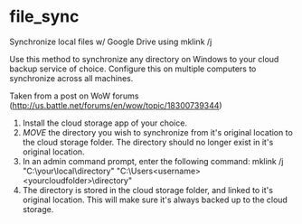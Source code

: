 # file_sync
Synchronize local files w/ Google Drive using mklink /j

Use this method to synchronize any directory on Windows to your cloud backup service of choice. 
Configure this on multiple computers to synchronize across all machines.

Taken from a post on WoW forums (http://us.battle.net/forums/en/wow/topic/18300739344)

1) Install the cloud storage app of your choice.
2) *MOVE* the directory you wish to synchronize from it's original location to the cloud storage folder. The directory should no longer exist in it's original location.
3) In an admin command prompt, enter the following command:
  mklink /j "C:\your\local\directory" "C:\Users\<username>\<yourcloudfolder>\directory"
4) The directory is stored in the cloud storage folder, and linked to it's original location. This will make sure it's always backed up to the cloud storage.
